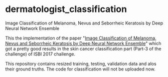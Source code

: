 # dermatologist_classification
Image Classification of Melanoma, Nevus and Seborrheic Keratosis by Deep Neural Network Ensemble

This the implementation of the paper "<a href="https://arxiv.org/ftp/arxiv/papers/1703/1703.03108.pdf">Image Classification of Melanoma, Nevus and Seborrheic Keratosis by Deep Neural Network Ensemble</a>" which got a pretty good results in the skin cancer classification part (Part-3 of the challenge) of ISBI 2017 challenge.

This repository contains resized training, testing, validation data and alos their ground truths. The code for classification will not be uploaded now.
